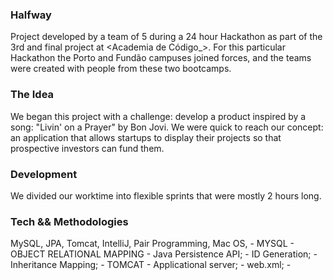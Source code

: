 ### Halfway



Project developed by a team of 5 during a 24 hour Hackathon as part of the 3rd and final project at <Academia de Código_>. 
For this particular Hackathon the Porto and Fundão campuses joined forces, and the teams were created with people from these two bootcamps. 



### The Idea
 


We began this project with a challenge: develop a product inspired by a song: "Livin' on a Prayer" by Bon Jovi. We were quick to reach our concept: an application that allows startups to display their projects so that prospective investors can fund them.



### Development



We divided our worktime into flexible sprints that were mostly 2 hours long.



### Tech && Methodologies 

MySQL, JPA, Tomcat, IntelliJ, Pair Programming, Mac OS, 
	- MYSQL
	- OBJECT RELATIONAL MAPPING
		- Java Persistence API;
		- ID Generation;
		- Inheritance Mapping;
	- TOMCAT
		- Applicational server;
		- web.xml;
	-
